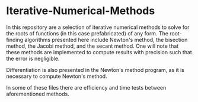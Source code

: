 # Iterative-Numerical-Methods

In this repository are a selection of iterative numerical methods to solve for the roots of functions (in this case prefabricated) of any form. The root-finding algorithms presented here include Newton's method, the bisection method, the Jacobi method, and the secant method. One will note that these methods are implemented to compute results with precision such that the error is negligible.

Differentiation is also presented in the Newton's method program, as it is necessary to compute Newton's method.

In some of these files there are efficiency and time tests between aforementioned methods.
